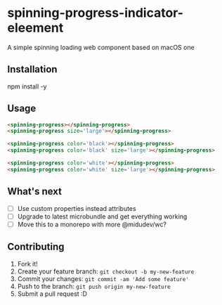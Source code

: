 # spinning-progress-indicator-eleement
A simple spinning loading web component based on macOS one

## Installation

npm install -y 

## Usage

```html
<spinning-progress></spinning-progress>
<spinning-progress size='large'></spinning-progress>

<spinning-progress color='black'></spinning-progress>
<spinning-progress color='black' size='large'></spinning-progress>

<spinning-progress color='white'></spinning-progress>
<spinning-progress color='white' size='large'></spinning-progress>
```

## What's next

- [ ] Use custom properties instead attributes
- [ ] Upgrade to latest microbundle and get everything working
- [ ] Move this to a monorepo with more @midudev/wc?

## Contributing

1. Fork it!
2. Create your feature branch: `git checkout -b my-new-feature`
3. Commit your changes: `git commit -am 'Add some feature'`
4. Push to the branch: `git push origin my-new-feature`
5. Submit a pull request :D
